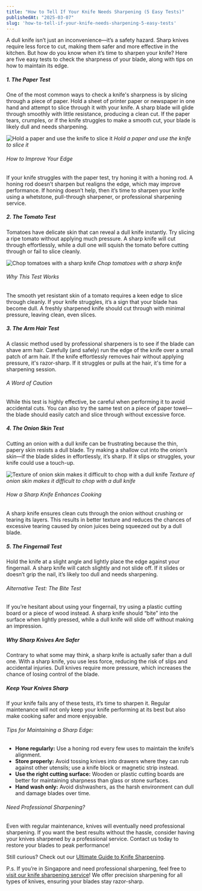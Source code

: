 ```yaml
---
title: "How to Tell If Your Knife Needs Sharpening (5 Easy Tests)"
publishedAt: "2025-03-07"
slug: 'how-to-tell-if-your-knife-needs-sharpening-5-easy-tests'
---
```


A dull knife isn’t just an inconvenience—it’s a safety hazard. Sharp knives require less force to cut, making them safer and more effective in the kitchen. But how do you know when it’s time to sharpen your knife? Here are five easy tests to check the sharpness of your blade, along with tips on how to maintain its edge.

##### 1. The Paper Test

One of the most common ways to check a knife's sharpness is by slicing through a piece of paper. Hold a sheet of printer paper or newspaper in one hand and attempt to slice through it with your knife. A sharp blade will glide through smoothly with little resistance, producing a clean cut. If the paper tears, crumples, or if the knife struggles to make a smooth cut, your blade is likely dull and needs sharpening.

![Hold a paper and use the knife to slice it](/blog/paper.webp)
*Hold a paper and use the knife to slice it*

###### How to Improve Your Edge

If your knife struggles with the paper test, try honing it with a honing rod. A honing rod doesn’t sharpen but realigns the edge, which may improve performance. If honing doesn’t help, then it’s time to sharpen your knife using a whetstone, pull-through sharpener, or professional sharpening service.

##### 2. The Tomato Test

Tomatoes have delicate skin that can reveal a dull knife instantly. Try slicing a ripe tomato without applying much pressure. A sharp knife will cut through effortlessly, while a dull one will squish the tomato before cutting through or fail to slice cleanly.

![Chop tomatoes with a sharp knife](/blog/knife_tomato.webp)
*Chop tomatoes with a sharp knife*

###### Why This Test Works

The smooth yet resistant skin of a tomato requires a keen edge to slice through cleanly. If your knife struggles, it’s a sign that your blade has become dull. A freshly sharpened knife should cut through with minimal pressure, leaving clean, even slices.

##### 3. The Arm Hair Test

A classic method used by professional sharpeners is to see if the blade can shave arm hair. Carefully (and safely) run the edge of the knife over a small patch of arm hair. If the knife effortlessly removes hair without applying pressure, it's razor-sharp. If it struggles or pulls at the hair, it's time for a sharpening session.

###### A Word of Caution

While this test is highly effective, be careful when performing it to avoid accidental cuts. You can also try the same test on a piece of paper towel—the blade should easily catch and slice through without excessive force.

##### 4. The Onion Skin Test

Cutting an onion with a dull knife can be frustrating because the thin, papery skin resists a dull blade. Try making a shallow cut into the onion’s skin—if the blade slides in effortlessly, it’s sharp. If it slips or struggles, your knife could use a touch-up.

![Texture of onion skin makes it difficult to chop with a dull knife](/blog/onion.webp)
*Texture of onion skin makes it difficult to chop with a dull knife*

###### How a Sharp Knife Enhances Cooking

A sharp knife ensures clean cuts through the onion without crushing or tearing its layers. This results in better texture and reduces the chances of excessive tearing caused by onion juices being squeezed out by a dull blade.

##### 5. The Fingernail Test

Hold the knife at a slight angle and lightly place the edge against your fingernail. A sharp knife will catch slightly and not slide off. If it slides or doesn’t grip the nail, it’s likely too dull and needs sharpening.

###### Alternative Test: The Bite Test

If you’re hesitant about using your fingernail, try using a plastic cutting board or a piece of wood instead. A sharp knife should “bite” into the surface when lightly pressed, while a dull knife will slide off without making an impression.

##### Why Sharp Knives Are Safer

Contrary to what some may think, a sharp knife is actually safer than a dull one. With a sharp knife, you use less force, reducing the risk of slips and accidental injuries. Dull knives require more pressure, which increases the chance of losing control of the blade.

##### Keep Your Knives Sharp

If your knife fails any of these tests, it’s time to sharpen it. Regular maintenance will not only keep your knife performing at its best but also make cooking safer and more enjoyable.

###### Tips for Maintaining a Sharp Edge:

- **Hone regularly:** Use a honing rod every few uses to maintain the knife’s alignment.
- **Store properly:** Avoid tossing knives into drawers where they can rub against other utensils; use a knife block or magnetic strip instead.
- **Use the right cutting surface:** Wooden or plastic cutting boards are better for maintaining sharpness than glass or stone surfaces.
- **Hand wash only:** Avoid dishwashers, as the harsh environment can dull and damage blades over time.

###### Need Professional Sharpening?

Even with regular maintenance, knives will eventually need professional sharpening. If you want the best results without the hassle, consider having your knives sharpened by a professional service. Contact us today to restore your blades to peak performance!

Still curious? Check out our [Ultimate Guide to Knife Sharpening](/blog/the-ultimate-guide-to-knife-sharpening-everything-you-need-to-know).

P.s. If you’re in Singapore and need professional sharpening, feel free to [visit our knife sharpening service](/)! We offer precision sharpening for all types of knives, ensuring your blades stay razor-sharp.